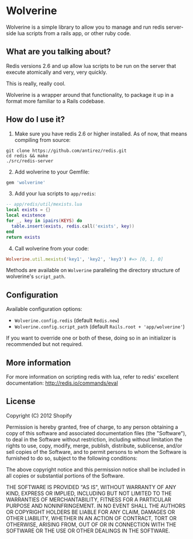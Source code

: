 # Wolverine

Wolverine is a simple library to allow you to manage and run redis server-side lua scripts from a rails app, or other ruby code.

## What are you talking about?

Redis versions 2.6 and up allow lua scripts to be run on the server that execute atomically and very, very quickly.

This is really, really cool.

Wolverine is a wrapper around that functionality, to package it up in a format more familiar to a Rails codebase.

## How do I use it?

1) Make sure you have redis 2.6 or higher installed. As of now, that means compiling from source:

```shell
git clone https://github.com/antirez/redis.git
cd redis && make
./src/redis-server
```

2) Add wolverine to your Gemfile:

```ruby
gem 'wolverine'
```

3) Add your lua scripts to `app/redis`:

```lua
-- app/redis/util/mexists.lua
local exists = {}
local existence
for _, key in ipairs(KEYS) do
  table.insert(exists, redis.call('exists', key))
end
return exists
```

4) Call wolverine from your code:

```ruby
Wolverine.util.mexists('key1', 'key2', 'key3') #=> [0, 1, 0]
```

Methods are available on `Wolverine` paralleling the directory structure
of wolverine's `script_path`.

## Configuration

Available configuration options:

* `Wolverine.config.redis` (default `Redis.new`)
* `Wolverine.config.script_path` (default `Rails.root + 'app/wolverine'`)

If you want to override one or both of these, doing so in an initializer is recommended but not required.

## More information

For more information on scripting redis with lua, refer to redis' excellent documentation: http://redis.io/commands/eval

## License

Copyright (C) 2012 Shopify

Permission is hereby granted, free of charge, to any person obtaining a copy of this software and associated documentation files (the "Software"), to deal in the Software without restriction, including without limitation the rights to use, copy, modify, merge, publish, distribute, sublicense, and/or sell copies of the Software, and to permit persons to whom the Software is furnished to do so, subject to the following conditions:

The above copyright notice and this permission notice shall be included in all copies or substantial portions of the Software.

THE SOFTWARE IS PROVIDED "AS IS", WITHOUT WARRANTY OF ANY KIND, EXPRESS OR IMPLIED, INCLUDING BUT NOT LIMITED TO THE WARRANTIES OF MERCHANTABILITY, FITNESS FOR A PARTICULAR PURPOSE AND NONINFRINGEMENT. IN NO EVENT SHALL THE AUTHORS OR COPYRIGHT HOLDERS BE LIABLE FOR ANY CLAIM, DAMAGES OR OTHER LIABILITY, WHETHER IN AN ACTION OF CONTRACT, TORT OR OTHERWISE, ARISING FROM, OUT OF OR IN CONNECTION WITH THE SOFTWARE OR THE USE OR OTHER DEALINGS IN THE SOFTWARE.

